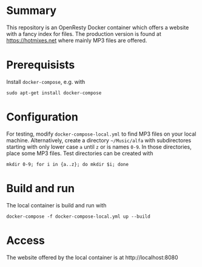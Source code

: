 # Summary

This repository is an OpenResty Docker container which offers a website with a
fancy index for files. The production version is found at https://hotmixes.net
where mainly MP3 files are offered.

# Prerequisists

Install `docker-compose`, e.g. with

    sudo apt-get install docker-compose

# Configuration

For testing, modify `docker-compose-local.yml` to find MP3 files on your local
machine. Alternatively, create a directory `~/Music/alfa` with subdirectores
starting with only lower case `a` until `z` or is names `0-9`. In those
directories, place some MP3 files. Test directories can be created with

    mkdir 0-9; for i in {a..z}; do mkdir $i; done

# Build and run

The local container is build and run with

    docker-compose -f docker-compose-local.yml up --build

# Access

The website offered by the local container is at http://localhost:8080
